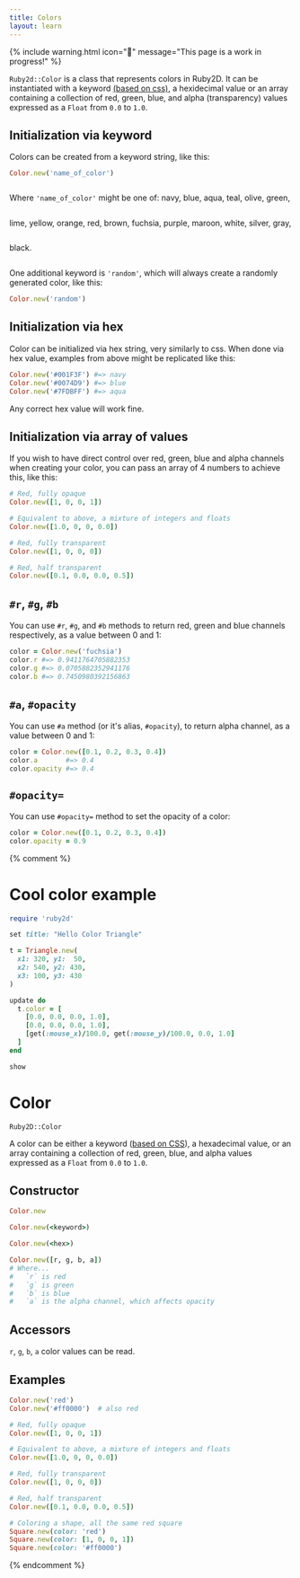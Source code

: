 ```yaml
---
title: Colors
layout: learn
---
```


{% include warning.html icon="🚧" message="This page is a work in progress!" %}

`Ruby2d::Color` is a class that represents colors in Ruby2D. It can be instantiated with a keyword [(based on css)](http://clrs.cc/), a hexidecimal value or an array containing a collection of red, green, blue, and alpha (transparency) values expressed as a `Float` from `0.0` to `1.0`.

## Initialization via keyword

Colors can be created from a keyword string, like this:

```ruby
Color.new('name_of_color')
```

<p style="line-height:2.75rem">Where <code>'name_of_color'</code> might be one of: <span class="color-example navy">navy</span>, <span class="color-example blue">blue</span>, <span class="color-example aqua">aqua</span>, <span class="color-example teal">teal</span>, <span class="color-example olive">olive</span>, <span class="color-example green">green</span>, <span class="color-example lime">lime</span>, <span class="color-example yellow">yellow</span>, <span class="color-example orange">orange</span>, <span class="color-example red">red</span>, <span class="color-example brown">brown</span>, <span class="color-example fuchsia">fuchsia</span>, <span class="color-example purple">purple</span>, <span class="color-example maroon">maroon</span>, <span class="color-example white">white</span>, <span class="color-example silver">silver</span>, <span class="color-example gray">gray</span>, <span class="color-example black">black</span>.</p>

One additional keyword is `'random'`, which will always create a randomly generated color, like this:

```ruby
Color.new('random')
```

## Initialization via hex

Color can be initialized via hex string, very similarly to css. When done via hex value, examples from above might be replicated like this:

```ruby
Color.new('#001F3F') #=> navy
Color.new('#0074D9') #=> blue
Color.new('#7FDBFF') #=> aqua
```

Any correct hex value will work fine.

## Initialization via array of values

If you wish to have direct control over red, green, blue and alpha channels when creating your color, you can pass an array of 4 numbers to achieve this, like this:

```ruby
# Red, fully opaque
Color.new([1, 0, 0, 1])

# Equivalent to above, a mixture of integers and floats
Color.new([1.0, 0, 0, 0.0])

# Red, fully transparent
Color.new([1, 0, 0, 0])

# Red, half transparent
Color.new([0.1, 0.0, 0.0, 0.5])
```

## `#r`, `#g`, `#b`

You can use `#r`, `#g`, and `#b` methods to return red, green and blue channels respectively, as a value between 0 and 1:

```ruby
color = Color.new('fuchsia')
color.r #=> 0.9411764705882353
color.g #=> 0.0705882352941176
color.b #=> 0.7450980392156863
```

## `#a`, `#opacity`

You can use `#a` method (or it's alias, `#opacity`), to return alpha channel, as a value between 0 and 1:

```ruby
color = Color.new([0.1, 0.2, 0.3, 0.4])
color.a       #=> 0.4
color.opacity #=> 0.4
```

## `#opacity=`

You can use `#opacity=` method to set the opacity of a color:

```ruby
color = Color.new([0.1, 0.2, 0.3, 0.4])
color.opacity = 0.9
```



{% comment %}
# Cool color example

```ruby
require 'ruby2d'

set title: "Hello Color Triangle"

t = Triangle.new(
  x1: 320, y1:  50,
  x2: 540, y2: 430,
  x3: 100, y3: 430
)

update do
  t.color = [
    [0.0, 0.0, 0.0, 1.0],
    [0.0, 0.0, 0.0, 1.0],
    [get(:mouse_x)/100.0, get(:mouse_y)/100.0, 0.0, 1.0]
  ]
end

show
```

<!--  -->

# Color

`Ruby2D::Color`

A color can be either a keyword ([based on CSS](http://clrs.cc)), a hexadecimal value, or an array containing a collection of red, green, blue, and alpha values expressed as a `Float` from `0.0` to `1.0`.

## Constructor

```ruby
Color.new

Color.new(<keyword>)

Color.new(<hex>)

Color.new([r, g, b, a])
# Where...
#   `r` is red
#   `g` is green
#   `b` is blue
#   `a` is the alpha channel, which affects opacity
```

## Accessors

`r`, `g`, `b`, `a` color values can be read.

## Examples

```ruby
Color.new('red')
Color.new('#ff0000')  # also red

# Red, fully opaque
Color.new([1, 0, 0, 1])

# Equivalent to above, a mixture of integers and floats
Color.new([1.0, 0, 0, 0.0])

# Red, fully transparent
Color.new([1, 0, 0, 0])  

# Red, half transparent
Color.new([0.1, 0.0, 0.0, 0.5])

# Coloring a shape, all the same red square
Square.new(color: 'red')
Square.new(color: [1, 0, 0, 1])
Square.new(color: '#ff0000')
```

{% endcomment %}
